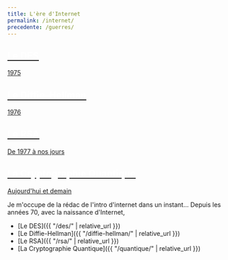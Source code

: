 ```yaml
---
title: L'ère d'Internet
permalink: /internet/
precedente: /guerres/
---
```


<link rel="stylesheet" href="{{ '/assets/css/timeline.css' | relative_url }}">
<div class="timeline">

 <div class="container left">
 <a href="{{ "/des/" | relative_url }}">
   <div class="content">
     <h2 style="color:white;">Le DES</h2>
     <p>1975</p>
   </div>
   </a>
 </div>

 <div class="container right">
 <a href="{{ "/diffie-hellman/" | relative_url }}">
   <div class="content">
     <h2 style="color:white;">Le Diffie-Hellman</h2>
     <p>1976</p>
   </div>
   </a>
 </div>

 <div class="container left">
 <a href="{{ "/rsa/" | relative_url }}">
   <div class="content">
     <h2 style="color:white;">Le RSA</h2>
     <p>De 1977 à nos jours</p>
   </div>
   </a>
 </div>

 <div class="container right">
 <a href="{{ "/quantique/" | relative_url }}">
   <div class="content">
     <h2 style="color:white;">La Cryptographie Quantique</h2>
     <p>Aujourd'hui et demain</p>
   </div>
   </a>
 </div>

</div>

Je m'occupe de la rédac de l'intro d'internet dans un instant...
Depuis les années 70, avec la naissance d'Internet,

* [Le DES]({{ "/des/" | relative_url }})
* [Le Diffie-Hellman]({{ "/diffie-hellman/" | relative_url }})
* [Le RSA]({{ "/rsa/" | relative_url }})
* [La Cryptographie Quantique]({{ "/quantique/" | relative_url }})
